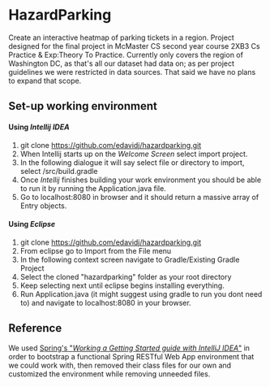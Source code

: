 # HazardParking
Create an interactive heatmap of parking tickets in a region. Project designed for the final project in McMaster CS second year course 2XB3 Cs Practice & Exp:Theory To Practice. Currently only covers the region of Washington DC, as that's all our dataset had data on; as per project guidelines we were restricted in data sources. That said we have no plans to expand that scope.

## Set-up working environment
#### Using *Intellij IDEA*
1. git clone https://github.com/edavidj/hazardparking.git
2. When Intellij starts up on the *Welcome Screen* select import project.
3. In the following dialogue it will say select file or directory to import, select /src/build.gradle
4. Once *Intellij* finishes building your work environment you should be able to run it by running the Application.java file.
5. Go to localhost:8080 in browser and it should return a massive array of Entry objects.
#### Using *Eclipse*
1. git clone https://github.com/edavidj/hazardparking.git
2. From eclipse go to Import from the File menu
3. In the following context screen navigate to Gradle/Existing Gradle Project
4. Select the cloned "hazardparking" folder as your root directory
5. Keep selecting next until eclipse begins installing everything.
6. Run Application.java (it might suggest using gradle to run you dont need to) and
navigate to localhost:8080 in your browser.
## Reference
We used
[Spring's "*Working a Getting Started guide with IntelliJ IDEA*"](https://spring.io/guides/gs/intellij-idea/) in order to bootstrap a functional Spring RESTful Web App environment that we could work with, then removed their class files for our own and customized the environment while removing unneeded files.
